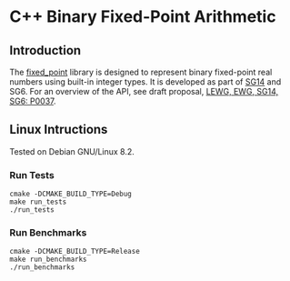 # C++ Binary Fixed-Point Arithmetic

## Introduction

The [fixed_point](https://github.com/johnmcfarlane/fixed_point)
library is designed to represent binary fixed-point real numbers using
built-in integer types. It is developed as part of
[SG14](https://groups.google.com/a/isocpp.org/forum/#!forum/sg14) and
SG6.
For an overview of the API, see draft proposal,
[LEWG, EWG, SG14, SG6: P0037](http://johnmcfarlane.github.io/fixed_point/docs/papers/p0037.html).

## Linux Intructions

Tested on Debian GNU/Linux 8.2.

### Run Tests

    cmake -DCMAKE_BUILD_TYPE=Debug
    make run_tests
    ./run_tests

### Run Benchmarks

    cmake -DCMAKE_BUILD_TYPE=Release
    make run_benchmarks
    ./run_benchmarks
